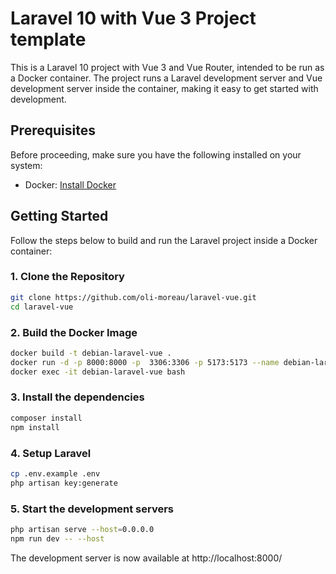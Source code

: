 # Laravel 10 with Vue 3 Project template

This is a Laravel 10 project with Vue 3 and Vue Router, intended to be run as a Docker container. The project runs a Laravel development server and Vue development server inside the container, making it easy to get started with development.

## Prerequisites

Before proceeding, make sure you have the following installed on your system:

- Docker: [Install Docker](https://www.docker.com/get-started)

## Getting Started

Follow the steps below to build and run the Laravel project inside a Docker container:

### 1. Clone the Repository

```bash
git clone https://github.com/oli-moreau/laravel-vue.git
cd laravel-vue
```

### 2. Build the Docker Image

```bash
docker build -t debian-laravel-vue .
docker run -d -p 8000:8000 -p  3306:3306 -p 5173:5173 --name debian-laravel-vue -v "$(pwd)":/var/www/html debian-laravel-vue
docker exec -it debian-laravel-vue bash
```

### 3. Install the dependencies

```bash
composer install
npm install
```

### 4. Setup Laravel

```bash
cp .env.example .env
php artisan key:generate
```

### 5. Start the development servers
```bash
php artisan serve --host=0.0.0.0
npm run dev -- --host
```
The development server is now available at http://localhost:8000/
